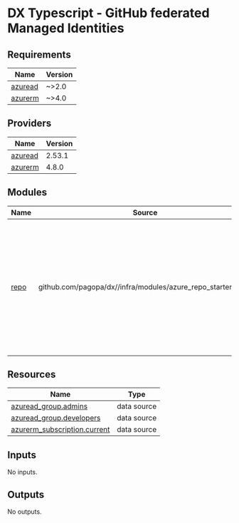 # DX Typescript - GitHub federated Managed Identities

<!-- markdownlint-disable -->
<!-- BEGIN_TF_DOCS -->
## Requirements

| Name | Version |
|------|---------|
| <a name="requirement_azuread"></a> [azuread](#requirement\_azuread) | ~>2.0 |
| <a name="requirement_azurerm"></a> [azurerm](#requirement\_azurerm) | ~>4.0 |

## Providers

| Name | Version |
|------|---------|
| <a name="provider_azuread"></a> [azuread](#provider\_azuread) | 2.53.1 |
| <a name="provider_azurerm"></a> [azurerm](#provider\_azurerm) | 4.8.0 |

## Modules

| Name | Source | Version |
|------|--------|---------|
| <a name="module_repo"></a> [repo](#module\_repo) | github.com/pagopa/dx//infra/modules/azure_repo_starter_pack | DEVEX-179-produrre-un-modulo-terraform-per-migliorare-la-gestione-dei-permessi-rbac-sui-resource-group |

## Resources

| Name | Type |
|------|------|
| [azuread_group.admins](https://registry.terraform.io/providers/hashicorp/azuread/latest/docs/data-sources/group) | data source |
| [azuread_group.developers](https://registry.terraform.io/providers/hashicorp/azuread/latest/docs/data-sources/group) | data source |
| [azurerm_subscription.current](https://registry.terraform.io/providers/hashicorp/azurerm/latest/docs/data-sources/subscription) | data source |

## Inputs

No inputs.

## Outputs

No outputs.
<!-- END_TF_DOCS -->
